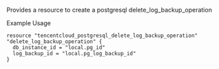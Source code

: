 Provides a resource to create a postgresql delete_log_backup_operation

Example Usage

```hcl
resource "tencentcloud_postgresql_delete_log_backup_operation" "delete_log_backup_operation" {
  db_instance_id = "local.pg_id"
  log_backup_id = "local.pg_log_backup_id"
}
```